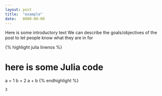 ```yaml
---
layout: post
title:  "example"
date:   0000-00-00
---
```


Here is some introductory text
We can describe the goals/objectives of the post to let people know what they are in for


{% highlight julia linenos %}
# here is some Julia code
a = 1
b = 2
a + b
{% endhighlight %}




    3


